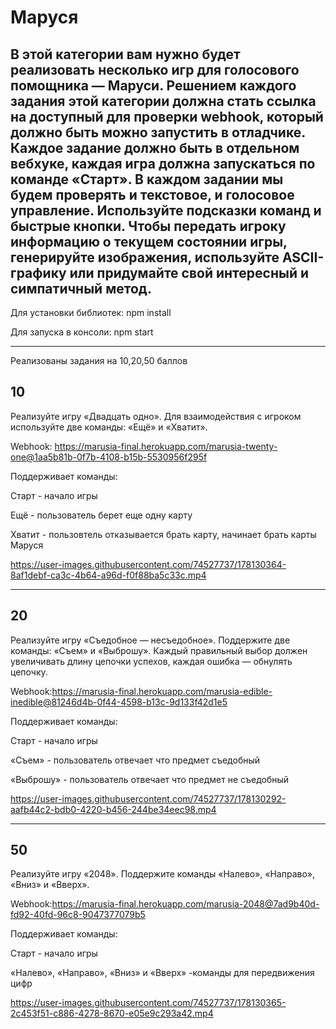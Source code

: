 # Маруся


В этой категории вам нужно будет реализовать несколько игр для голосового помощника — Маруси. Решением каждого задания этой категории должна стать ссылка на доступный для проверки webhook, который должно быть можно запустить в отладчике. Каждое задание должно быть в отдельном вебхуке, каждая игра должна запускаться по команде «Старт». В каждом задании мы будем проверять и текстовое, и голосовое управление. Используйте подсказки команд и быстрые кнопки. Чтобы передать игроку информацию о текущем состоянии игры, генерируйте изображения, используйте ASCII-графику или придумайте свой интересный и симпатичный метод.
---

Для установки библиотек:
npm install

Для запуска в консоли:
npm start

---

Реализованы задания на 10,20,50 баллов

## 10
Реализуйте игру «Двадцать одно». Для взаимодействия с игроком используйте две команды: «Ещё» и «Хватит».

Webhook:
https://marusia-final.herokuapp.com/marusia-twenty-one@1aa5b81b-0f7b-4108-b15b-5530956f295f

Поддерживает команды:

Старт - начало игры

Ещё - пользователь берет еще одну карту

Хватит - пользовтель отказывается брать карту, начинает брать карты Маруся

https://user-images.githubusercontent.com/74527737/178130364-8af1debf-ca3c-4b64-a96d-f0f88ba5c33c.mp4

---

## 20
Реализуйте игру «Съедобное — несъедобное». Поддержите две команды: «Съем» и «Выброшу». Каждый правильный выбор должен увеличивать длину цепочки успехов, каждая ошибка — обнулять цепочку.

Webhook:https://marusia-final.herokuapp.com/marusia-edible-inedible@81246d4b-0f44-4598-b13c-9d133f42d1e5

Поддерживает команды:

Старт - начало игры

«Съем» - пользователь отвечает что предмет съедобный

«Выброшу» - пользователь отвечает что предмет не съедобный

https://user-images.githubusercontent.com/74527737/178130292-aafb44c2-bdb0-4220-b456-244be34eec98.mp4

---

## 50
Реализуйте игру «2048». Поддержите команды «Налево», «Направо», «Вниз» и «Вверх».

Webhook:https://marusia-final.herokuapp.com/marusia-2048@7ad9b40d-fd92-40fd-96c8-9047377079b5

Поддерживает команды:

Старт - начало игры

«Налево», «Направо», «Вниз» и «Вверх» -команды для передвижения цифр

https://user-images.githubusercontent.com/74527737/178130365-2c453f51-c886-4278-8670-e05e9c293a42.mp4

